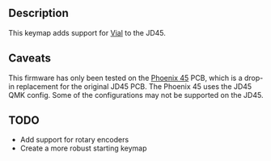 ## Description

This keymap adds support for [Vial](https://get.vial.today) to the JD45.

## Caveats 

This firmware has only been tested on the [Phoenix 45](https://p3dstore.com/products/phoenix-pcb-only) PCB, which is a drop-in replacement for the original JD45 PCB. The Phoenix 45 uses the JD45 QMK config. Some of the configurations may not be supported on the JD45.

## TODO
* Add support for rotary encoders
* Create a more robust starting keymap